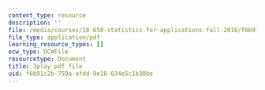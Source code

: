 ```yaml
---
content_type: resource
description: ''
file: /media/courses/18-650-statistics-for-applications-fall-2016/f6b91c2b759aafdd9e18634e5c1b30be_QXkOaifVfW4.pdf
file_type: application/pdf
learning_resource_types: []
ocw_type: OCWFile
resourcetype: Document
title: 3play pdf file
uid: f6b91c2b-759a-afdd-9e18-634e5c1b30be
---
```

